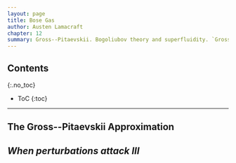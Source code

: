 ```yaml
---
layout: page
title: Bose Gas
author: Austen Lamacraft
chapter: 12
summary: Gross--Pitaevskii. Bogoliubov theory and superfluidity. `Gross--Pitaevskii in traps. Vortex lattices.`
---
```


## Contents
{:.no_toc}

* ToC
{:toc}

---

## The Gross--Pitaevskii Approximation

## _When perturbations attack III_
